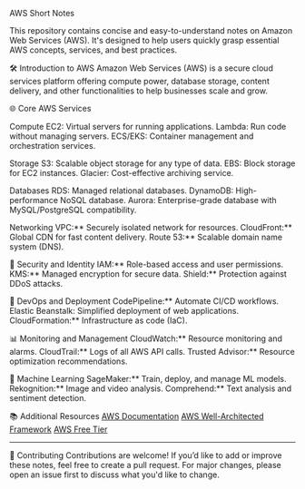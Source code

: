  AWS Short Notes

This repository contains concise and easy-to-understand notes on Amazon Web Services (AWS). It's designed to help users quickly grasp essential AWS concepts, services, and best practices.

🛠 Introduction to AWS
Amazon Web Services (AWS) is a secure cloud services platform offering compute power, database storage, content delivery, and other functionalities to help businesses scale and grow.

🌐 Core AWS Services

Compute
EC2: Virtual servers for running applications.
Lambda: Run code without managing servers.
ECS/EKS: Container management and orchestration services.

Storage
       S3: Scalable object storage for any type of data.
       EBS: Block storage for EC2 instances.
       Glacier: Cost-effective archiving service.

 Databases
          RDS: Managed relational databases.
          DynamoDB: High-performance NoSQL database.
          Aurora: Enterprise-grade database with MySQL/PostgreSQL compatibility.

Networking
         VPC:** Securely isolated network for resources.
         CloudFront:** Global CDN for fast content delivery.
         Route 53:** Scalable domain name system (DNS).

🔐 Security and Identity
                       IAM:** Role-based access and user permissions.
                       KMS:** Managed encryption for secure data.
                       Shield:** Protection against DDoS attacks.

🚀 DevOps and Deployment
                       CodePipeline:** Automate CI/CD workflows.
                       Elastic Beanstalk: Simplified deployment of web applications.
                       CloudFormation:** Infrastructure as code (IaC).

📊 Monitoring and Management
                           CloudWatch:** Resource monitoring and alarms.
                           CloudTrail:** Logs of all AWS API calls.
                           Trusted Advisor:** Resource optimization recommendations.

🤖 Machine Learning
                  SageMaker:** Train, deploy, and manage ML models.
                  Rekognition:** Image and video analysis.
                  Comprehend:** Text analysis and sentiment detection.

📚 Additional Resources
                      [AWS Documentation](https://docs.aws.amazon.com/)
                      [AWS Well-Architected Framework](https://aws.amazon.com/architecture/well-architected/)
                      [AWS Free Tier](https://aws.amazon.com/free/)

---

🤝 Contributing
Contributions are welcome! If you’d like to add or improve these notes, feel free to create a pull request. For major changes, please open an issue first to discuss what you'd like to change.
